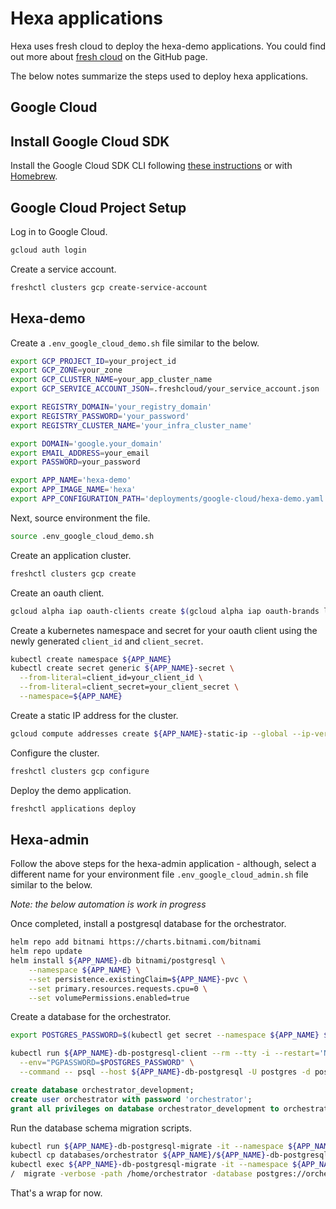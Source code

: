 # Hexa applications

Hexa uses fresh cloud to deploy the hexa-demo applications. You could find
out more about [fresh cloud](https://github.com/initialcapacity/freshcloud) on the GitHub page.

The below notes summarize the steps used to deploy hexa applications.

## Google Cloud

## Install Google Cloud SDK

Install the Google Cloud SDK CLI following [these instructions](https://cloud.google.com/sdk/docs/install) or with
[Homebrew](https://formulae.brew.sh/cask/google-cloud-sdk).

## Google Cloud Project Setup

Log in to Google Cloud.

```bash
gcloud auth login
```

Create a service account.

```bash
freshctl clusters gcp create-service-account
```

## Hexa-demo

Create a `.env_google_cloud_demo.sh` file similar to the below.

```bash
export GCP_PROJECT_ID=your_project_id
export GCP_ZONE=your_zone
export GCP_CLUSTER_NAME=your_app_cluster_name
export GCP_SERVICE_ACCOUNT_JSON=.freshcloud/your_service_account.json

export REGISTRY_DOMAIN='your_registry_domain'
export REGISTRY_PASSWORD='your_password'
export REGISTRY_CLUSTER_NAME='your_infra_cluster_name'

export DOMAIN='google.your_domain'
export EMAIL_ADDRESS=your_email
export PASSWORD=your_password

export APP_NAME='hexa-demo'
export APP_IMAGE_NAME='hexa'
export APP_CONFIGURATION_PATH='deployments/google-cloud/hexa-demo.yaml'
```

Next, source environment the file.

```bash
source .env_google_cloud_demo.sh
```

Create an application cluster.

```bash
freshctl clusters gcp create
```

Create an oauth client.

```bash
gcloud alpha iap oauth-clients create $(gcloud alpha iap oauth-brands list | grep name | sed -e "s/^name: //") --display_name=${APP_NAME}
```

Create a kubernetes namespace and secret for your oauth client using the newly generated `client_id` and `client_secret`.

```bash
kubectl create namespace ${APP_NAME}
kubectl create secret generic ${APP_NAME}-secret \
  --from-literal=client_id=your_client_id \
  --from-literal=client_secret=your_client_secret \
  --namespace=${APP_NAME}
```

Create a static IP address for the cluster.

```bash
gcloud compute addresses create ${APP_NAME}-static-ip --global --ip-version IPV4
```

Configure the cluster.

```bash
freshctl clusters gcp configure
```

Deploy the demo application.

```bash
freshctl applications deploy
```

## Hexa-admin

Follow the above steps for the hexa-admin application - although, select a different name for your environment file
`.env_google_cloud_admin.sh` file similar to the below.

_Note: the below automation is work in progress_

Once completed, install a postgresql database for the orchestrator.

```bash
helm repo add bitnami https://charts.bitnami.com/bitnami
helm repo update
helm install ${APP_NAME}-db bitnami/postgresql \
    --namespace ${APP_NAME} \
    --set persistence.existingClaim=${APP_NAME}-pvc \
    --set primary.resources.requests.cpu=0 \
    --set volumePermissions.enabled=true
```

Create a database for the orchestrator.

```bash
export POSTGRES_PASSWORD=$(kubectl get secret --namespace ${APP_NAME} ${APP_NAME}-db-postgresql -o jsonpath="{.data.postgres-password}" | base64 -d)
```

```bash
kubectl run ${APP_NAME}-db-postgresql-client --rm --tty -i --restart='Never' --namespace ${APP_NAME} --image docker.io/bitnami/postgresql:14.3.0-debian-10-r17 \
  --env="PGPASSWORD=$POSTGRES_PASSWORD" \
  --command -- psql --host ${APP_NAME}-db-postgresql -U postgres -d postgres -p 5432   
```

```sql
create database orchestrator_development;
create user orchestrator with password 'orchestrator';
grant all privileges on database orchestrator_development to orchestrator;
```

Run the database schema migration scripts.

```bash
kubectl run ${APP_NAME}-db-postgresql-migrate -it --namespace ${APP_NAME} --image migrate/migrate --command sh 
kubectl cp databases/orchestrator ${APP_NAME}/${APP_NAME}-db-postgresql-migrate:/home/orchestrator --namespace ${APP_NAME} 
kubectl exec ${APP_NAME}-db-postgresql-migrate -it --namespace ${APP_NAME} sh
/  migrate -verbose -path /home/orchestrator -database postgres://orchestrator:orchestrator@hexa-admin-db-postgresql:5432/orchestrator_development?sslmode=disable up
```

That's a wrap for now.

